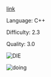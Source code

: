 [link](https://crackmes.one/crackme/62122b9d33c5d46c8bcbff02)

Language: C++

Difficulty: 2.3

Quality: 3.0

![DIE](https://user-images.githubusercontent.com/33578715/162630392-af23b316-5ff1-46fe-b850-0f25243b2fd1.png)

![doing](https://user-images.githubusercontent.com/33578715/162630625-7ad93931-8f1b-4638-aee9-457c26ca1da5.png)
